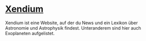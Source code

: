 # [Xendium](https://xendium.vercel.app/)
Xendium ist eine Website, auf der du News und ein Lexikon über Astronomie und Astrophysik findest. 
Unteranderem sind hier auch Exoplaneten aufgelistet. 